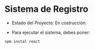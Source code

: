 <h1>Sistema de Registro</h1>

- Estado del Proyecto: En costrucción.

- Para ejecutar el sistema, debes poner:

```npm instal react```
